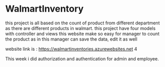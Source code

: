 # WalmartInventory

this project is all based on the count of product from different department as there are different products in walmart.
this project have four models with controller and views 
this website make so easy for manager to count the product as in this manager can save the data, edit it as well


website link is : https://walmartinventories.azurewebsites.net  4


This week i did authorization and authentication for admin and employee.
